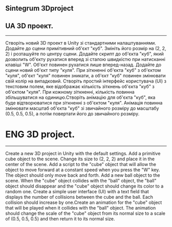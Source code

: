 ## Sintegrum 3Dproject

## UA 3D проект.
----
Створіть новий 3D проект в Unity зі стандартними налаштуваннями. Додайте до сцени примітивний об'єкт "куб". Змініть його розмір на (2, 2, 2) і розташуйте по центру сцени. Додайте скрипт до об'єкта "куб", який дозволить об'єкту рухатися вперед зі сталою швидкістю при натисканні клавіші "W". Об'єкт повинен рухатися лише вперед-назад. Додайте до сцени новий об'єкт типу "куля". При зіткненні об'єкта "куб" з об'єктом "куля", об'єкт "куля" повинен зникати, а об'єкт "куб" повинен змінювати свій колір на випадковий. Створіть простий інтерфейс користувача (UI) з текстовим полем, яке відображає кількість зіткнень об'єкта "куб" з об'єктом "куля". При кожному зіткненні, кількість повинна збільшуватися на одиницю.Створіть анімацію для об'єкта "куб", яка буде відтворюватися при зіткненні з об'єктом "куля". Анімація повинна змінювати масштаб об'єкта "куб" зі звичайного розміру до масштабу (0.5, 0.5, 0.5), а потім повертати його до звичайного розміру.

# ENG 3D project.
----
Create a new 3D project in Unity with the default settings. Add a primitive cube object to the scene. Change its size to (2, 2, 2) and place it in the center of the scene. Add a script to the "cube" object that will allow the object to move forward at a constant speed when you press the "W" key. The object should only move back and forth. Add a new ball object to the scene. When the "cube" object collides with the "ball" object, the "ball" object should disappear and the "cube" object should change its color to a random one. Create a simple user interface (UI) with a text field that displays the number of collisions between the cube and the ball. Each collision should increase by one.Create an animation for the "cube" object that will be played when it collides with the "ball" object. The animation should change the scale of the "cube" object from its normal size to a scale of (0.5, 0.5, 0.5) and then return it to its normal size.